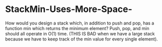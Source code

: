 # StackMin-Uses-More-Space-
How would you design a stack which, in addition to push and pop, has a function min which returns the minimum element? Push, pop, and min should all operate in O(1) time. (THIS IS BAD when we have a large stack because we have to keep track of the min value for every single element).
